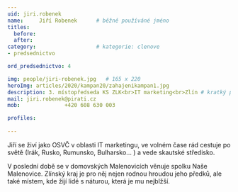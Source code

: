 ```yaml
---
uid: jiri.robenek
name:     Jiří Robenek  	# běžně používáné jméno
titles:
  before: 
  after:
category:                   # kategorie: clenove
- predsednictvo

ord_predsednictvo: 4

img: people/jiri-robenek.jpg   # 165 x 220
heroImg: articles/2020/kampan20/zahajenikampan1.jpg
description: 3. místopředseda KS ZLK<br>IT marketing<br>Zlín # kratký popis, max 160 znaků
mail: jiri.robenek@pirati.cz
mob:			  +420 608 630 003

profiles:
  
---
```

Jiří se živí jako OSVČ v oblasti IT marketingu, ve volném čase rád cestuje po světě (Irák, Rusko, Rumunsko, Bulharsko... ) a vede skautské středisko.

V poslední době se v domovských Malenovicích věnuje spolku Naše Malenovice. Zlínský kraj je pro něj nejen rodnou hroudou jeho předků, ale také místem, kde žijí lidé s náturou, která je mu nejblžší.
